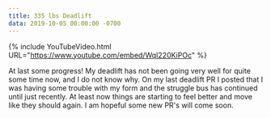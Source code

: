 ```yaml
---
title: 335 lbs Deadlift
data: 2019-10-05 00:00:00 -0700
---
```


{% include YouTubeVideo.html URL="https://www.youtube.com/embed/WqI220KiPOc" %}

At last some progress! My deadlift has not been going very well for quite some time now, and I do not know why. On my last deadlift PR I posted that I was having some trouble with my form and the struggle bus has continued until just recently. At least now things are starting to feel better and move like they should again. I am hopeful some new PR's will come soon.
